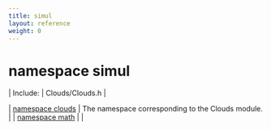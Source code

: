 ```yaml
---
title: simul
layout: reference
weight: 0
---
```

namespace simul
===

| Include: | Clouds/Clouds.h |



| [namespace clouds](simul/clouds) | The namespace corresponding to the Clouds module.<br> |
| [namespace math](simul/math) |  |


